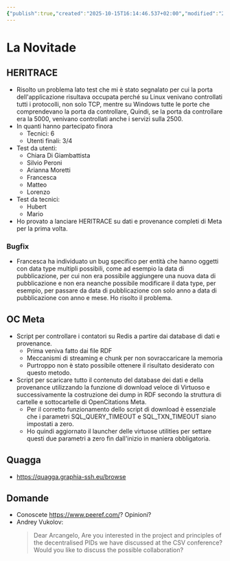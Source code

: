 ```yaml
---
{"publish":true,"created":"2025-10-15T16:14:46.537+02:00","modified":"2025-09-18T12:00:00.000+02:00","cssclasses":""}
---
```



# La Novitade

## HERITRACE

- Risolto un problema lato test che mi è stato segnalato per cui la porta dell'applicazione risultava occupata perché su Linux venivano controllati tutti i protocolli, non solo TCP, mentre su Windows tutte le porte che comprendevano la porta da controllare, Quindi, se la porta da controllare era la 5000, venivano controllati anche i servizi sulla 2500.
- In quanti hanno partecipato finora
	- Tecnici: 6
	- Utenti finali: 3/4
- Test da utenti:
	- Chiara Di Giambattista
	- Silvio Peroni
	- Arianna Moretti
	- Francesca
	- Matteo
	- Lorenzo
- Test da tecnici:
	- Hubert
	- Mario
- Ho provato a lanciare HERITRACE su dati e provenance completi di Meta per la prima volta.

### Bugfix

- Francesca ha individuato un bug specifico per entità che hanno oggetti con data type multipli possibili, come ad esempio la data di pubblicazione, per cui non era possibile aggiungere una nuova data di pubblicazione e non era neanche possibile modificare il data type, per esempio, per passare da data di pubblicazione con solo anno a data di pubblicazione con anno e mese. Ho risolto il problema.
	
## OC Meta

- Script per controllare i contatori su Redis a partire dai database di dati e provenance.
	- Prima veniva fatto dai file RDF
	- Meccanismi di streaming e chunk per non sovraccaricare la memoria
	- Purtroppo non è stato possibile ottenere il risultato desiderato con questo metodo.
- Script per scaricare tutto il contenuto del database dei dati e della provenance utilizzando la funzione di download veloce di Virtuoso e successivamente la costruzione dei dump in RDF secondo la struttura di cartelle e sottocartelle di OpenCitations Meta.
	- Per il corretto funzionamento dello script di download è essenziale che i parametri SQL_QUERY_TIMEOUT e SQL_TXN_TIMEOUT siano impostati a zero.
	- Ho quindi aggiornato il launcher delle virtuose utilities per settare questi due parametri a zero fin dall'inizio in maniera obbligatoria.

## Quagga

- https://quagga.graphia-ssh.eu/browse

## Domande

- Conoscete https://www.peeref.com/? Opinioni?
- Andrey Vukolov:
  > Dear Arcangelo,
Are you interested in the project and principles of the decentralised PIDs we have discussed at the CSV conference? Would you like to discuss the possible collaboration?